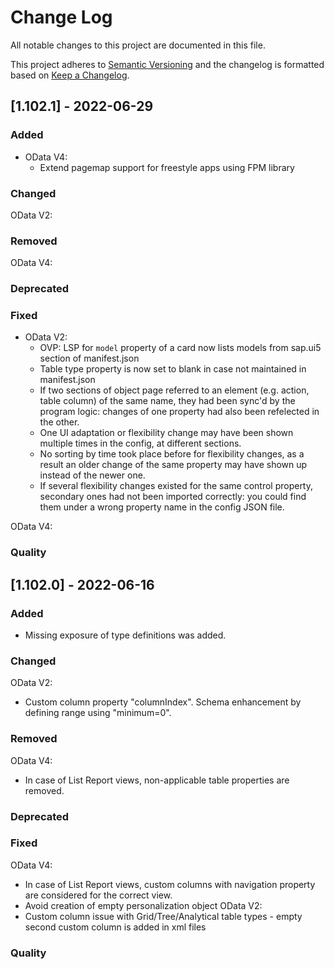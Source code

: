 # Change Log

All notable changes to this project are documented in this file.

This project adheres to [Semantic Versioning](http://semver.org/) and the changelog is formatted based on [Keep a Changelog](http://keepachangelog.com/).

## [1.102.1] - 2022-06-29

### Added

- OData V4:
  - Extend pagemap support for freestyle apps using FPM library

### Changed

OData V2:

### Removed

OData V4:

### Deprecated

### Fixed

- OData V2:
  - OVP: LSP for `model` property of a card now lists models from sap.ui5 section of manifest.json
  - Table type property is now set to blank in case not maintained in manifest.json
  - If two sections of object page referred to an element (e.g. action, table column) of the same name, they had been sync'd by the program logic: changes of one property had also been refelected in the other.
  - One UI adaptation or flexibility change may have been shown multiple times in the config, at different sections.
  - No sorting by time took place before for flexibility changes, as a result an older change of the same property may have shown up instead of the newer one.
  - If several flexibility changes existed for the same control property, secondary ones had not been imported correctly: you could find them under a wrong property name in the config JSON file.

OData V4:

### Quality

## [1.102.0] - 2022-06-16

### Added

- Missing exposure of type definitions was added.

### Changed

OData V2:

- Custom column property "columnIndex". Schema enhancement by defining range using "minimum=0".

### Removed

OData V4:

- In case of List Report views, non-applicable table properties are removed.

### Deprecated

### Fixed

OData V4:

- In case of List Report views, custom columns with navigation property are considered for the correct view.
- Avoid creation of empty personalization object
OData V2:
- Custom column issue with Grid/Tree/Analytical table types - empty second custom column is added in xml files

### Quality
